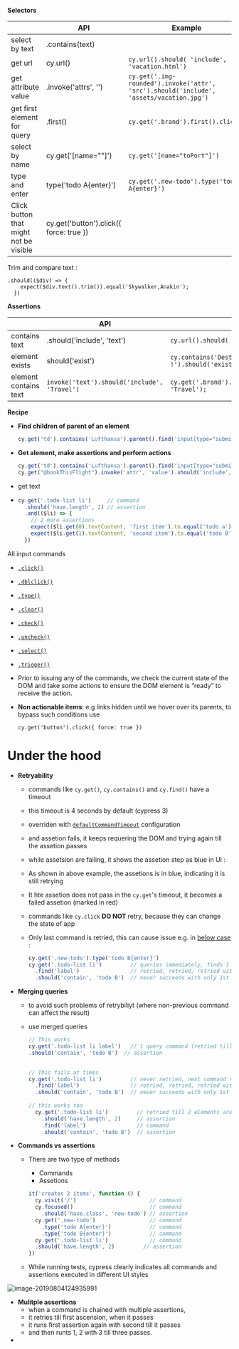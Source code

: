 **Selectors**

|                                        | API                                     | Example                                                      |
| -------------------------------------- | --------------------------------------- | ------------------------------------------------------------ |
| select by text                         | .contains(text)                         |                                                              |
| get url                                | cy.url()                                | ```cy.url().should( 'include', 'vacation.html')```           |
| get attribute value                    | .invoke('attrs', '<atr-name>')          | ```cy.get('.img-rounded').invoke('attr', 'src').should('include', 'assets/vacation.jpg')``` |
| get first element for query            | .first()                                | `cy.get('.brand').first().click()`                           |
| select by name                         | cy.get('[name="<value>"]')              | `cy.get('[name="toPort"]')`                                  |
| type and enter                         | type('todo A{enter}')                   | `cy.get('.new-todo').type('todo A{enter}')`                  |
| Click button that might not be visible | cy.get('button').click({ force: true }) |                                                              |

Trim and compare text : 
```
.should(($div) => {
    expect($div.text().trim()).equal('Skywalker,Anakin');
  })
```

**Assertions**

|                | API                        | Example                                                      |
| -------------- | -------------------------- | ------------------------------------------------------------ |
| contains text  | .should('include', 'text') | ```cy.url().should( 'include', 'vacation.html')```           |
| element exists | should('exist')            | ```cy.contains('Destination of the week: Hawaii !').should('exist')``` |
| element contains text |  `invoke('text').should('include', 'Travel')`                     |`cy.get('.brand').first().invoke('text').should('include', 'Travel'); `|

**Recipe**

- **Find children of parent of an element**

  ```js
  cy.get('td').contains('Lufthansa').parent().find('input[type="submit"]').as("bookThisFligh")
  ```

- **Get alement, make assertions and perform actions**

  ```js
  cy.get('td').contains('Lufthansa').parent().find('input[type="submit"]').as("bookThisFlight")
  cy.get("@bookThisFlight").invoke('attr', 'value').should('include', 'Choose This Flight')   cy.get("@bookThisFlight").click()
  ```

- get text

- ```javascript
  cy.get('.todo-list li')     // command
    .should('have.length', 2) // assertion
    .and(($li) => {
      // 2 more assertions
      expect($li.get(0).textContent, 'first item').to.equal('todo a')
      expect($li.get(1).textContent, 'second item').to.equal('todo B')
    })
  ```




All input commands 

- [`.click()`](https://docs.cypress.io/api/commands/click.html)

- [`.dblclick()`](https://docs.cypress.io/api/commands/dblclick.html)

- [`.type()`](https://docs.cypress.io/api/commands/type.html)

- [`.clear()`](https://docs.cypress.io/api/commands/clear.html)

- [`.check()`](https://docs.cypress.io/api/commands/check.html)

- [`.uncheck()`](https://docs.cypress.io/api/commands/uncheck.html)

- [`.select()`](https://docs.cypress.io/api/commands/select.html)

- [`.trigger()`](https://docs.cypress.io/api/commands/trigger.html)

- Prior to issuing any of the commands, we check the current state of the DOM and take some actions to ensure the DOM element is “ready” to receive the action.

- **Non actionable items**: e.g links hidden until we hover over its parents, to bypass such conditions use 

  ```
  cy.get('button').click({ force: true })
  ```

  

# Under the hood

- **Retryability** 

  - commands like `cy.get()`, `cy.contains()` and `cy.find()`  have a timeout

  - this timeout is 4 seconds by default (cypress 3)

  - overriden with [`defaultCommandTimeout`](https://docs.cypress.io/guides/references/configuration.html#Timeouts) configuration

  - and assetion fails, it keeps requering the DOM and trying again till the assetion passes

  - while assetsion are failing, it shows the assetion step as blue in UI : 
  <!--
    ![Retrying finding 2 items](/Users/dawn/Documents/projects/cypress-hello/docs/images/retryablity.gif)
  -->
    
  - As shown in above example, the assetions is in blue, indicating it is still retrying

  - It hte assetion does not pass in the `cy.get`'s timeout, it becomes a failed assetion (marked in red)

  - commands like `cy.click` **DO NOT** retry, because they can change the state of app

  - Only last command is retried, this can cause issue e.g. in [below case](https://docs.cypress.io/guides/core-concepts/retry-ability.html#Only-the-last-command-is-retried) : 

    ```javascript
    cy.get('.new-todo').type('todo B{enter}')
    cy.get('.todo-list li')         // queries immediately, finds 1 <li>
      .find('label')                // retried, retried, retried with 1 <li>
      .should('contain', 'todo B')  // never succeeds with only 1st <li>
    ```

- **Merging queries** 

  - to avoid such problems of retrybiliyt (where non-previous command can affect the result)

  - use merged queries

    ```javascript
    // This works
    cy.get('.todo-list li label')   // 1 query command (retried till timeout)
    .should('contain', 'todo B')  // assertion
    
        
    // This fails at times
    cy.get('.todo-list li')         // never retried, next command runs on result of this
      .find('label')                // retried, retried, retried with 1 <li>
      .should('contain', 'todo B')  // never succeeds with only 1st <li>
      
    // this works too
      cy.get('.todo-list li')         // retried till 2 elements are found
        .should('have.length', 2)     // assertion
        .find('label')                // command
        .should('contain', 'todo B')  // assertion
    ```

    

- **Commands vs assertions**

  - There are two type of methods

    - Commands
    - Assetions
    
    ```javascript
    it('creates 2 items', function () {
      cy.visit('/')                       // command
      cy.focused()                        // command
        .should('have.class', 'new-todo') // assertion
      cy.get('.new-todo')                 // command
        .type('todo A{enter}')            // command
        .type('todo B{enter}')            // command
      cy.get('.todo-list li')             // command
      .should('have.length', 2)         // assertion
    })
    ```
  
  - While running tests, cypress clearly indicates all commands and assertions executed in different UI styles

![image-20190804124935991](/Users/dawn/Documents/projects/cypress-hello/docs/images/command-vs-assertions.png)



- **Mulitple assertions**
  - when a command is chained with multiple assertions, 
  - it retries till first ascension, when it passes
  - it runs first assertion again with second till it passes
  - and then runts 1, 2 with 3 till three passes.
- 
